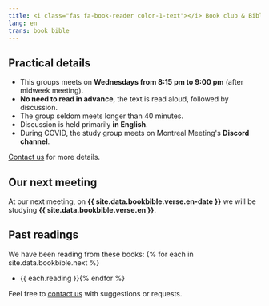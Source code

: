 ```yaml
---
title: <i class="fas fa-book-reader color-1-text"></i> Book club & Bible study <i class="fas fa-bible color-1-dark-text"></i>
lang: en
trans: book_bible
---
```

## Practical details
* This groups meets on **Wednesdays from 8:15 pm to 9:00 pm** (after midweek meeting).
* **No need to read in advance**, the text is read aloud, followed by discussion.
* The group seldom meets longer than 40 minutes.
* Discussion is held primarily **in English**.
* During COVID, the study group meets on Montreal Meeting's **Discord channel**.

[Contact us](/contact) for more details.

## Our next meeting
At our next meeting, on **{{ site.data.bookbible.verse.en-date }}** we will be studying **{{ site.data.bookbible.verse.en }}**.

## Past readings
We have been reading from these books:
{% for each in site.data.bookbible.next %}
* {{ each.reading }}{% endfor %}

Feel free to [contact us](/contact) with suggestions or requests.


